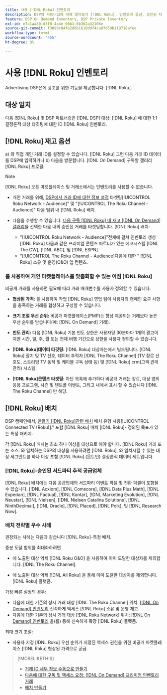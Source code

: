 ```yaml
---
title: 사용 [!DNL Roku] 인벤토리
description: DSP의 파트너십에 대해 알아보기 [!DNL Roku], 인벤토리 옵션, 승인된 타사 추적 공급업체 및 모범 사례 포함 [!DNL Roku]-특정 배치.
feature: DSP On Demand Inventory, DSP Private Inventory
exl-id: e7a1aa80-d7f0-4a4e-96b1-6b362a32106e
source-git-commit: f3099c84fe2d6b1610ddf4ca07d59b119718afee
workflow-type: tm+mt
source-wordcount: '455'
ht-degree: 0%

---
```


# 사용 [!DNL Roku] 인벤토리

Advertising DSP은에 광고를 위한 기능을 제공합니다. [!DNL Roku].

## 대상 일치

다음 [!DNL Roku] 및 DSP 파트너쉽은 [!DNL DSP] 대상: [!DNL Roku] 에 대한 1:1 결정론적 대상 타깃팅에 대한 ID [!DNL Roku] 인벤토리.

## [!DNL Roku] 재고 옵션

a) 와 직접 개인 거래 ID를 설정할 수 있습니다. [!DNL Roku] 그런 다음 거래 ID 데이터를 DSP에 입력하거나 b) 다음을 방문합니다. [!DNL On Demand] 구독할 갤러리 [!DNL Roku] 프로필:

>[!NOTE]
>
>[!DNL Roku] 오픈 마켓플레이스 및 거래소에서는 인벤토리를 사용할 수 없습니다.

* 개인 거래를 위해, [DSP에서 거래 ID에 대한 정보 설정](/help/dsp/inventory/deal-id-create.md) 타겟팅[!UICONTROL Roku Network - Audience]&quot; 및 &quot;[!UICONTROL The Roku Channel - Audience]&quot; 다음 범위 내 [!DNL Roku] 배치.<!-- Or do you target the deal ID?? I see those strings for Roku On Demand inventory. Clarify if all Roku private deals show up as one or the other of these in Roku Private inventory in Roku placement settings. -->

* 다음을 수행할 수 있습니다. [다음 구독 [!DNL Roku] 내 재고 [!DNL On Demand] 갤러리](/help/dsp/inventory/on-demand-inventory-subscribe.md)을 선택한 다음 내의 승인된 거래를 타겟팅합니다. [!DNL Roku] 배치:

   * &quot;[!UICONTROL Roku Network - Audience]&quot;전체에 걸쳐 인벤토리 생성 [!DNL Roku] 다음과 같은 프리미엄 콘텐츠 파트너가 있는 에코시스템 [!DNL The CW], [!DNL ABC], 및 [!DNL ESPN].
   * &quot;[!UICONTROL The Roku Channel - Audience]다음에 대한 &quot; [!DNL Roku] 소유 및 운영(O&amp;O) 앱 컨텐츠.

### 를 사용하여 개인 마켓플레이스를 맞춤화할 수 있는 이점 [!DNL Roku]

비공개 거래를 사용하면 필요에 따라 거래 매개변수를 사용자 정의할 수 있습니다.

* **협상된 가격:** 을 사용하여 작업 [!DNL Roku] 영업 팀이 사용자의 캠페인 요구 사항을 충족하는 거래를 협상하고 구성할 수 있습니다.

* **크기 조절 우선 순위:** 비공개 마켓플레이스(PMP)는 항상 제공되는 거래보다 높은 우선 순위를 받습니다(예: [!DNL On Demand] 거래).

* **빈도 관리:** 다음 [!DNL Roku] 기본 빈도 상한은 사용자당 30분마다 1개의 광고이지만 시간, 일, 주, 월 또는 전체 비행 기간으로 상한을 사용자 정의할 수 있습니다.<!-- Within the DSP placement settings? NO - you negotiate this with Roku, but Christine to confirm with Amanda whether you should be able to edit this in placement. -->

* **[!DNL Roku]데이터 타깃팅:** [!DNL Roku] 대상자는에서 빌드됩니다. [!DNL Roku] 장치 및 TV 신호, 데이터 추적자 [!DNL The Roku Channel] (TV 장르 선호도, 스트리밍 TV 동작 및 케이블 구독 상태 등) 및 [!DNL Roku] crm(고객 관계 관리) 시스템.

* **[!DNL Roku]콘텐츠 타겟팅:** 차단 목록에 추가하다 비공개 거래는 장르, 대상 앱의 응용 프로그램, 시즌 및 텐트폴 이벤트, 그리고 내에서 표시 할 수 있습니다 [!DNL The Roku Channel] 만 해당.

## [!DNL Roku] 배치

DSP 캠페인에서, [만들기 [!DNL Roku]관련 배치](/help/dsp/campaign-management/placements/placement-create.md) 배치 유형 사용[!UICONTROL Connected TV (Roku)].&quot; 포함 [!DNL Roku] 배치 [!DNL Roku]- 정의된 목표가 있는 특정 패키지.

각 [!DNL Roku] 배치는 최소 하나 이상을 대상으로 해야 합니다. [!DNL Roku] 거래 또는 소스. 와 일치하는 DSP의 대상을 사용하려면 [!DNL Roku], 와 일치시킬 수 있는 대상 세그먼트를 하나 이상 포함 [!DNL Roku] (옵트인) 결정론적 데이터 세트입니다.

### [!DNL Roku]-승인된 서드파티 추적 공급업체

[!DNL Roku] 배치에는 다음 공급업체의 서드파티 이벤트 픽셀 및 전환 픽셀이 포함될 수 있습니다.  [!DNL Acxiom], [!DNL Comscore], [!DNL Data Plus Math], [!DNL Experian], [!DNL Factual], [!DNL Kantar], [!DNL Marketing Evolution], [!DNL Neustar], [!DNL Nielsen], [!DNL Nielsen Catalina Solutions], [!DNL NinthDecimal], [!DNL Oracle], [!DNL Placed], [!DNL Polk], 및 [!DNL Research Now].

### 배치 전략별 우수 사례

권장되는 사례는 다음과 같습니다 [!DNL Roku]-특정 배치.

증분 도달 범위를 최대화하려면

* 에 노출된 대상 억제 [!DNL Roku O&O] 을 사용하여 이미 도달한 대상자를 제외합니다. [!DNL The Roku Channel].

* 에 노출된 대상 억제 [!DNL All Roku] 을 통해 이미 도달한 대상자를 제외합니다. [!DNL Roku] 플랫폼.

가장 빠른 설정의 경우:

* 다음에 대한 기존의 상시 거래 대상 [!DNL The Roku Channel] 위치: [[!DNL On Demand] 인벤토리](/help/dsp/inventory/on-demand-inventory-subscribe.md) 신속하게 액세스 [!DNL Roku] 소유 및 운영 재고.
* 다음에 대한 기존의 상시 거래 대상 [!DNL Roku Network] 위치: [[!DNL On Demand] 인벤토리](/help/dsp/inventory/on-demand-inventory-subscribe.md) 을(를) 통해 신속하게 확장 [!DNL Roku] 플랫폼.

최대 크기 조절:

* 사용자 지정 [!DNL Roku] 우선 순위가 지정된 액세스 권한을 위한 비공개 마켓플레이스 [!DNL Roku] 협상된 가격으로 공급.

>[!MORELIKETHIS]
>
>* [거래 ID 세부 정보 수동으로 만들기](/help/dsp/inventory/deal-id-create.md)
> * [다음에 대한 구독 및 액세스 요청: [!DNL On Demand] 프리미엄 인벤토리 거래](/help/dsp/inventory/on-demand-inventory-subscribe.md)
>* [배치 만들기](/help/dsp/campaign-management/placements/placement-create.md)
